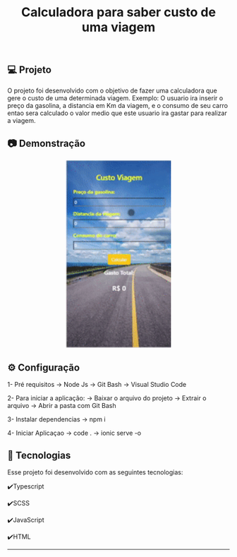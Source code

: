 <h1 align="center">
   Calculadora para saber custo de uma viagem
</h1>

<br>

## 💻 Projeto

O projeto foi desenvolvido com o objetivo de fazer uma calculadora que gere o custo de uma determinada viagem.
Exemplo: O usuario ira inserir o preço da gasolina, a distancia em Km da viagem, e o consumo de seu carro entao sera calculado o valor medio que este usuario ira gastar para realizar a viagem.

## :camera: Demonstração

<div align="center" >
  <img src="./viagem.gif" alt="demo-web" height="425">
</div>

## ⚙ Configuração

1- Pré requisitos
-> Node Js 
-> Git Bash
-> Visual Studio Code

2- Para iniciar a aplicação:
-> Baixar o arquivo do projeto
-> Extrair o arquivo
-> Abrir a pasta com Git Bash

3- Instalar dependencias 
-> npm i

4- Iniciar Aplicaçao 
-> code .
-> ionic serve -o


## :rocket: Tecnologias

Esse projeto foi desenvolvido com as seguintes tecnologias:

✔️Typescript

✔️SCSS

✔️JavaScript

✔️HTML

---
